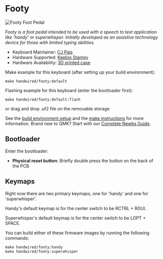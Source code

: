 # Footy

![Footy Foot Pedal](https://i.imgur.com/ZdvlgRB.jpeg)

*Footy is a foot pedal intended to be used with a speech to text application like 'handy' or superwhisper. Initially developed as an assistive technology device for those with limited typing abilities.*

* Keyboard Maintainer: [CJ Pais](https://github.com/cjpais)
* Hardware Supported: [Keebio Stampy](https://keeb.io/products/stampy-rp2040-usb-c-controller-board-for-handwiring)
* Hardware Availability: [3D printed case](https://makerworld.com/en/models/1185240-footy)

Make example for this keyboard (after setting up your build environment):

    make handwired/footy:default

Flashing example for this keyboard (enter the bootloader first):

    make handwired/footy:default:flash
    
or drag and drop .uf2 file on the removable storage

See the [build environment setup](https://docs.qmk.fm/#/getting_started_build_tools) and the [make instructions](https://docs.qmk.fm/#/getting_started_make_guide) for more information. Brand new to QMK? Start with our [Complete Newbs Guide](https://docs.qmk.fm/#/newbs).

## Bootloader

Enter the bootloader:

* **Physical reset button**: Briefly double press the button on the back of the PCB

## Keymaps

Right now there are two primary keymaps, one for 'handy' and one for 'superwhisper'.

Handy's default keymap is for the center switch to be RCTRL + RGUI.

Superwhisper's default keymap is for the center switch to be LOPT + SPACE.

You can build either of these firmware images by running the following commands:

```
make handwired/footy:handy
make handwired/footy:superwhisper
```